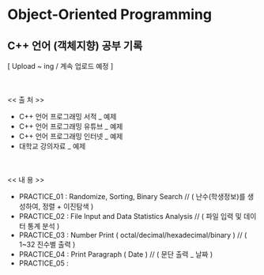 # Object-Oriented Programming
## C++ 언어 (객체지향) 공부 기록
[ Upload ~ ing / 계속 업로드 예정 ]


<br/><br/>
 << 출 처 >>
- C++ 언어 프로그래밍 서적 _ 예제  
- C++ 언어 프로그래밍 유튜브 _ 예제
- C++ 언어 프로그래밍 인터넷 _ 예제
- 대학교 강의자료 _ 예제


<br/><br/>
 << 내 용 >>
 - PRACTICE_01 : Randomize, Sorting, Binary Search // ( 난수(학생정보)를 생성하여, 정렬 + 이진탐색 )
 - PRACTICE_02 : File Input and Data Statistics Analysis // ( 파일 입력 및 데이터 통계 분석 )
 - PRACTICE_03 : Number Print ( octal/decimal/hexadecimal/binary ) // ( 1~32 진수별 출력 )
 - PRACTICE_04 : Print Paragraph ( Date ) // ( 문단 출력 _ 날짜 )
 - PRACTICE_05 : 









